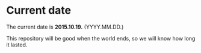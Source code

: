 # Current date

The current date is **2015.10.19.** (YYYY.MM.DD.)

This repository will be good when the world ends, so we will know how long it lasted.